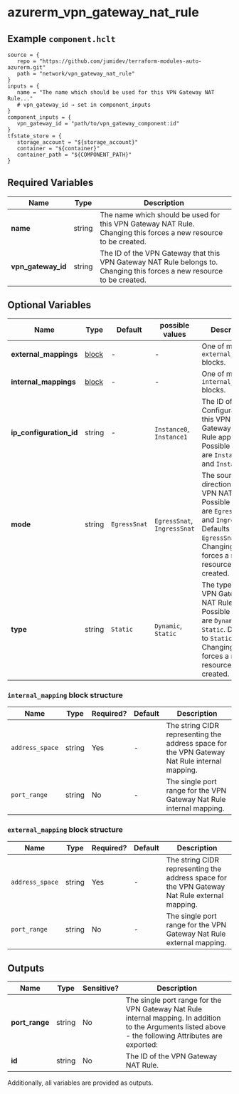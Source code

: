 # azurerm_vpn_gateway_nat_rule



## Example `component.hclt`

```hcl
source = {
   repo = "https://github.com/jumidev/terraform-modules-auto-azurerm.git"   
   path = "network/vpn_gateway_nat_rule"   
}
inputs = {
   name = "The name which should be used for this VPN Gateway NAT Rule..."   
   # vpn_gateway_id → set in component_inputs
}
component_inputs = {
   vpn_gateway_id = "path/to/vpn_gateway_component:id"   
}
tfstate_store = {
   storage_account = "${storage_account}"   
   container = "${container}"   
   container_path = "${COMPONENT_PATH}"   
}
```

## Required Variables

| Name | Type |  Description |
| ---- | --------- |  ----------- |
| **name** | string |  The name which should be used for this VPN Gateway NAT Rule. Changing this forces a new resource to be created. | 
| **vpn_gateway_id** | string |  The ID of the VPN Gateway that this VPN Gateway NAT Rule belongs to. Changing this forces a new resource to be created. | 

## Optional Variables

| Name | Type |  Default  |  possible values |  Description |
| ---- | --------- |  ----------- | ----------- | ----------- |
| **external_mappings** | [block](#external_mapping-block-structure) |  -  |  -  |  One of more `external_mapping` blocks. | 
| **internal_mappings** | [block](#internal_mapping-block-structure) |  -  |  -  |  One of more `internal_mapping` blocks. | 
| **ip_configuration_id** | string |  -  |  `Instance0`, `Instance1`  |  The ID of the IP Configuration this VPN Gateway NAT Rule applies to. Possible values are `Instance0` and `Instance1`. | 
| **mode** | string |  `EgressSnat`  |  `EgressSnat`, `IngressSnat`  |  The source NAT direction of the VPN NAT. Possible values are `EgressSnat` and `IngressSnat`. Defaults to `EgressSnat`. Changing this forces a new resource to be created. | 
| **type** | string |  `Static`  |  `Dynamic`, `Static`  |  The type of the VPN Gateway NAT Rule. Possible values are `Dynamic` and `Static`. Defaults to `Static`. Changing this forces a new resource to be created. | 

### `internal_mapping` block structure

| Name | Type | Required? | Default | Description |
| ---- | ---- | --------- | ------- | ----------- |
| `address_space` | string | Yes | - | The string CIDR representing the address space for the VPN Gateway Nat Rule internal mapping. |
| `port_range` | string | No | - | The single port range for the VPN Gateway Nat Rule internal mapping. |

### `external_mapping` block structure

| Name | Type | Required? | Default | Description |
| ---- | ---- | --------- | ------- | ----------- |
| `address_space` | string | Yes | - | The string CIDR representing the address space for the VPN Gateway Nat Rule external mapping. |
| `port_range` | string | No | - | The single port range for the VPN Gateway Nat Rule external mapping. |



## Outputs

| Name | Type | Sensitive? | Description |
| ---- | ---- | --------- | --------- |
| **port_range** | string | No  | The single port range for the VPN Gateway Nat Rule internal mapping. In addition to the Arguments listed above - the following Attributes are exported: | 
| **id** | string | No  | The ID of the VPN Gateway NAT Rule. | 

Additionally, all variables are provided as outputs.
